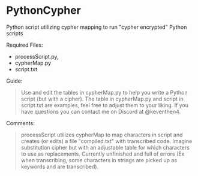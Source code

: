 # PythonCypher
Python script utilizing cypher mapping to run "cypher encrypted" Python scripts

Required Files:
* processScript.py,
* cypherMap.py
* script.txt


Guide:
> Use and edit the tables in cypherMap.py to help you write a Python script (but with a cipher).
> The table in cypherMap.py and script in script.txt are examples, feel free to adjust them to your liking.
> If you have questions you can contact me on Discord at @keventhen4.

Comments:
> processScript utilizes cypherMap to map characters in script and creates (or edits) a file "compiled.txt" with transcribed code.
> Imagine substitution cipher but with an adjustable table for which characters to use as replacements.
> Currently unfinished and full of errors (Ex when transcribing, some characters in strings are picked up as keywords and are transcribed).
